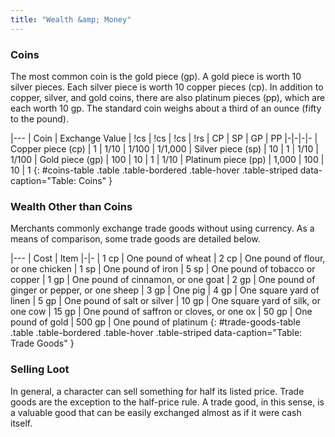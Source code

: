 ```yaml
---
title: "Wealth &amp; Money"
---
```


### Coins

The most common coin is the gold piece (gp). A gold piece is worth 10 silver pieces. Each silver piece is worth 10 copper pieces (cp). In addition to copper, silver, and gold coins, there are also platinum pieces (pp), which are each worth 10 gp. The standard coin weighs about a third of an ounce (fifty to the pound).

|---
| Coin | Exchange Value | !cs | !cs | !cs
| !rs | CP | SP | GP | PP
|-|-|-|-
| Copper piece (cp) | 1 | 1/10 | 1/100 | 1/1,000
| Silver piece (sp) | 10 | 1 | 1/10 | 1/100
| Gold piece (gp) | 100 | 10 | 1 | 1/10
| Platinum piece (pp) | 1,000 | 100 | 10 | 1
{: #coins-table .table .table-bordered .table-hover .table-striped data-caption="Table: Coins" }

### Wealth Other than Coins

Merchants commonly exchange trade goods without using currency. As a means of comparison, some trade goods are detailed below.

|---
| Cost | Item
|-|-
| 1 cp | One pound of wheat
| 2 cp | One pound of flour, or one chicken
| 1 sp | One pound of iron
| 5 sp | One pound of tobacco or copper
| 1 gp | One pound of cinnamon, or one goat
| 2 gp | One pound of ginger or pepper, or one sheep
| 3 gp | One pig
| 4 gp | One square yard of linen
| 5 gp | One pound of salt or silver
| 10 gp | One square yard of silk, or one cow
| 15 gp | One pound of saffron or cloves, or one ox
| 50 gp | One pound of gold
| 500 gp | One pound of platinum
{: #trade-goods-table .table .table-bordered .table-hover .table-striped data-caption="Table: Trade Goods" }

### Selling Loot

In general, a character can sell something for half its listed price. Trade goods are the exception to the half-price rule. A trade good, in this sense, is a valuable good that can be easily exchanged almost as if it were cash itself.
